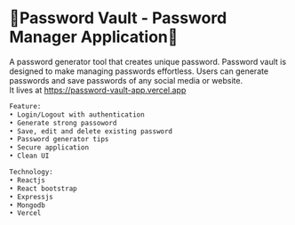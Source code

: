 # 🔐Password Vault - Password Manager Application🔑

A password generator tool that creates unique password. Password vault is designed to make managing passwords effortless. Users can generate passwords and save passwords of any social media or website.<br/> 
It lives at https://password-vault-app.vercel.app

```bash
Feature:
• Login/Logout with authentication
• Generate strong passoword
• Save, edit and delete existing password
• Password generator tips
• Secure application
• Clean UI

Technology:
• Reactjs
• React bootstrap
• Expressjs
• Mongodb
• Vercel
```
